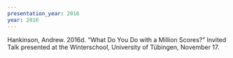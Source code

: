 ```yaml
---
presentation_year: 2016
year: 2016
---
```


Hankinson, Andrew. 2016d. “What Do You Do with a Million Scores?” Invited Talk presented at the Winterschool, University of Tübingen, November 17.